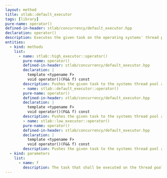 ```yaml
---
layout: method
title: stlab::default_executor
tags: [library]
pure-name: operator()
defined-in-header: stlab/concurrency/default_executor.hpp 
declaration: operator()
description: Executes the given task on the operating systems' thread pool.
entities:
  - kind: methods
    list:
      - name: stlab::high_executor::operator()
        pure-name: operator()
        defined-in-header: stlab/concurrency/default_executor.hpp 
        declaration: |
          template <typename F> 
          void operator()(F&& f) const
        description: Pushes the given task to the systems thread pool and it is executed with high priority.
        - name: stlab::default_executor::operator()
        pure-name: operator()
        defined-in-header: stlab/concurrency/default_executor.hpp 
        declaration: |
          template <typename F> 
          void operator()(F&& f) const
        description: Pushes the given task to the systems thread pool and it is executed with medium priority.
        - name: stlab::low_executor::operator()
        pure-name: operator()
        defined-in-header: stlab/concurrency/default_executor.hpp 
        declaration: |
          template <typename F> 
          void operator()(F&& f) const
        description: Pushes the given task to the systems thread pool and it is executed with low priority.
  - kind: parameters
    list:
      - name: f
        description: The task that shall be executed on the thread pool.
---
```

